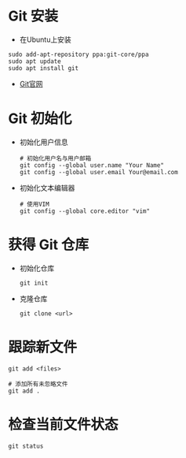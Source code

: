 # Git 安装
- 在Ubuntu上安装
```
sudo add-apt-repository ppa:git-core/ppa
sudo apt update
sudo apt install git
```

- [Git官网](https://git-scm.com)

# Git 初始化
- 初始化用户信息
    ```
    # 初始化用户名与用户邮箱
    git config --global user.name "Your Name"
    git config --global user.email Your@email.com
    ```

- 初始化文本编辑器
    ```
    # 使用VIM
    git config --global core.editor "vim"
    ```

# 获得 Git 仓库
- 初始化仓库
    ```
    git init
    ```

- 克隆仓库
    ```
    git clone <url> 
    ```

# 跟踪新文件
```
git add <files>

# 添加所有未忽略文件
git add .
```

# 检查当前文件状态
```
git status
```

# 